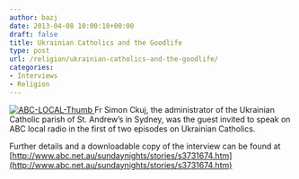 ```yaml
---
author: bazj
date: 2013-04-08 10:00:18+00:00
draft: false
title: Ukrainian Catholics and the Goodlife
type: post
url: /religion/ukrainian-catholics-and-the-goodlife/
categories:
- Interviews
- Religion
---
```


[![ABC-LOCAL-Thumb](http://www.ozeukes.com/wp-content/uploads/2013/04/ABC-LOCAL-Thumb.jpg)
](http://www.ozeukes.com/wp-content/uploads/2013/04/ABC-LOCAL-Thumb.jpg)Fr Simon Ckuj, the administrator of the Ukrainian Catholic parish of St. Andrew’s in Sydney, was the guest invited to speak on ABC local radio in the first of two episodes on Ukrainian Catholics.

Further details and a downloadable copy of the interview can be found at [http://www.abc.net.au/sundaynights/stories/s3731674.htm](http://www.abc.net.au/sundaynights/stories/s3731674.htm)
